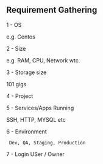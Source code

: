 ## Requirement Gathering

1 - OS 

  e.g. Centos
  
2 - Size 

  e.g. RAM, CPU, Network wtc.

3 - Storage size

  101 gigs

4 - Project

5 - Services/Apps Running

   SSH, HTTP, MYSQL etc

6 - Environment 

     Dev, QA, Staging, Production


7 - Login USer / Owner
